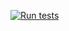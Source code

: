 [![Run tests](https://github.com/shakhnazamenova/test_project/actions/workflows/test.yaml/badge.svg)](https://github.com/shakhnazamenova/test_project/actions/workflows/test.yaml)

